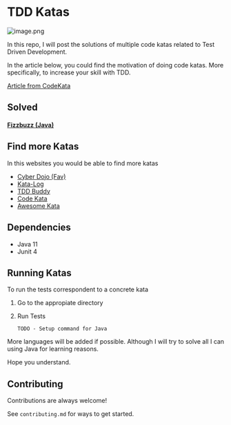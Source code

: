 
# TDD Katas


![image.png](https://agilepartner.github.io/craft-challenges/assets/images/code-kata2.jpg)

In this repo, I will post the solutions of multiple code katas related to Test Driven Development.


In the article below, you could find the motivation of doing code katas. More specifically, to increase your skill with TDD.

[Article from CodeKata](http://codekata.com/)

## Solved

#### [Fizzbuzz (Java)](fizzbuzz-java)



  

## Find more Katas 

In this websites you would be able to find more katas

- [Cyber Dojo (Fav)](https://cyber-dojo.org/creator/choose_problem)
- [Kata-Log](https://kata-log.rocks/index.html)
- [TDD Buddy](http://www.tddbuddy.com/)
- [Code Kata](http://codekata.com/)
- [Awesome Kata](https://github.com/gamontal/awesome-katas)

## Dependencies

- Java 11
- Junit 4
    
## Running Katas

To run the tests correspondent to a concrete kata

1. Go to the appropiate directory


2. Run Tests

    ```
    TODO - Setup command for Java
    ```

More languages will be added if possible. Although I will try to solve all I can using Java for learning reasons. 

Hope you understand.
## Contributing

Contributions are always welcome!

See `contributing.md` for ways to get started.

  